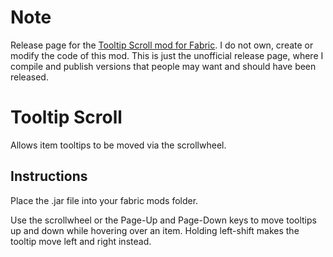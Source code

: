 # Note
Release page for the [Tooltip Scroll mod for Fabric](https://github.com/turtletowerz/Tooltip-Scroll-Fabric). 
I do not own, create or modify the code of this mod. 
This is just the unofficial release page, where I compile and publish versions that people may want and should have been released.

# Tooltip Scroll
Allows item tooltips to be moved via the scrollwheel.

## Instructions
Place the .jar file into your fabric mods folder.

Use the scrollwheel or the Page-Up and Page-Down keys to move tooltips up and down while hovering over an item.
Holding left-shift makes the tooltip move left and right instead.
